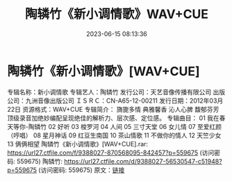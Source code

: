 ﻿---
title: 陶辚竹《新小调情歌》WAV+CUE
date: 2023-06-15 08:13:36
categories: WAV车载音乐、镜像
tags: 华语中文
---
# 陶辚竹《新小调情歌》[WAV+CUE]

专辑名称：新小调情歌
专辑艺人：陶辚竹
发行公司：天艺音像传播有限公司
出版公司：九洲音像出版公司
ＩＳＲＣ：CN-A65-12-00211
发行日期：2012年03月22日
资源格式：WAV+CUE
专辑简介：
旖旎多情 典雅馨香 沁人心脾 馥郁芬芳
顶级录音加绝妙编配呈现绝佳的解析力、层次感、定位感。
专辑曲目：
01 我在春天等你-陶辚竹
02 好听
03 梭罗河
04 人间
05 三寸天堂
06 女儿情
07 至爱红颜（哼唱）
08 星月神话
09 红豆生南国
10 茶山情歌
11 不做你的情人
12 天竺少女
13 俩俩相望
陶辚竹《新小调情歌》[WAV+CUE].rar: https://url27.ctfile.com/f/9388027-870568095-842457?p=559675
(访问密码: 559675)
陶辚竹: https://url27.ctfile.com/d/9388027-56530547-c51948?p=559675
(访问密码: 559675)
原文：[链接](https://blog.sina.com.cn/s/blog_1647c7e76010312ca.html)